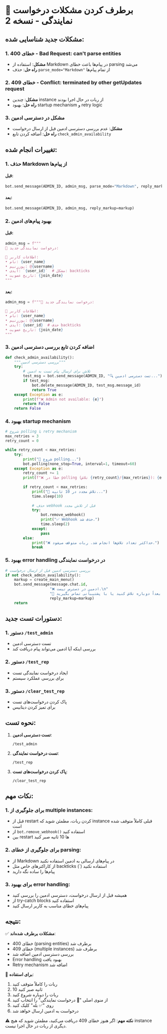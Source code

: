 # 🔧 برطرف کردن مشکلات درخواست نمایندگی - نسخه 2

## مشکلات جدید شناسایی شده:

### 1. **خطای 400 - Bad Request: can't parse entities**
- **مشکل**: استفاده از Markdown در پیام‌ها باعث خطای parsing می‌شد
- **راه حل**: حذف `parse_mode="Markdown"` از تمام پیام‌ها

### 2. **خطای 409 - Conflict: terminated by other getUpdates request**
- **مشکل**: چندین instance از ربات در حال اجرا بودند
- **راه حل**: بهبود startup mechanism و retry logic

### 3. **مشکل در دسترسی ادمین**
- **مشکل**: عدم بررسی دسترسی ادمین قبل از ارسال درخواست
- **راه حل**: اضافه کردن تابع `check_admin_availability`

## تغییرات انجام شده:

### 1. **حذف Markdown از پیام‌ها**

#### قبل:
```python
bot.send_message(ADMIN_ID, admin_msg, parse_mode="Markdown", reply_markup=markup)
```

#### بعد:
```python
bot.send_message(ADMIN_ID, admin_msg, reply_markup=markup)
```

### 2. **بهبود پیام‌های ادمین**

#### قبل:
```python
admin_msg = f"""
🏢 درخواست نمایندگی جدید:

👤 اطلاعات کاربر:
• نام: {user_name}
• یوزرنیم: @{username}
• آیدی: `{user_id}`  # مشکل: backticks
• تاریخ عضویت: {join_date}
"""
```

#### بعد:
```python
admin_msg = f"""🏢 درخواست نمایندگی جدید:

👤 اطلاعات کاربر:
• نام: {user_name}
• یوزرنیم: @{username}
• آیدی: {user_id}  # حذف backticks
• تاریخ عضویت: {join_date}
"""
```

### 3. **اضافه کردن تابع بررسی دسترسی ادمین**

```python
def check_admin_availability():
    """بررسی دسترسی ادمین"""
    try:
        # تلاش برای ارسال پیام تست به ادمین
        test_msg = bot.send_message(ADMIN_ID, "🔍 تست دسترسی ادمین...")
        if test_msg:
            bot.delete_message(ADMIN_ID, test_msg.message_id)
            return True
    except Exception as e:
        print(f"❌ Admin not available: {e}")
        return False
    return False
```

### 4. **بهبود startup mechanism**

```python
# شروع polling با retry mechanism
max_retries = 3
retry_count = 0

while retry_count < max_retries:
    try:
        print("🔄 شروع polling...")
        bot.polling(none_stop=True, interval=1, timeout=60)
    except Exception as e:
        retry_count += 1
        print(f"❌ خطا در polling (تلاش {retry_count}/{max_retries}): {e}")
        
        if retry_count < max_retries:
            print("🔄 تلاش مجدد در 10 ثانیه...")
            time.sleep(10)
            
            # حذف webhook قبل از تلاش مجدد
            try:
                bot.remove_webhook()
                print("✅ Webhook حذف شد.")
                time.sleep(2)
            except:
                pass
        else:
            print("❌ حداکثر تعداد تلاش‌ها انجام شد. ربات متوقف می‌شود.")
            break
```

### 5. **بهبود error handling در درخواست نمایندگی**

```python
# بررسی دسترسی ادمین قبل از ارسال درخواست
if not check_admin_availability():
    markup = create_main_menu()
    bot.send_message(message.chat.id, 
                    "❌ ادمین در دسترس نیست.\n"
                    "🔧 لطفا بعداً دوباره تلاش کنید یا با پشتیبانی تماس بگیرید.",
                    reply_markup=markup)
    return
```

## دستورات تست جدید:

### 1. **دستور `/test_admin`**
- تست دسترسی ادمین
- بررسی اینکه آیا ادمین می‌تواند پیام دریافت کند

### 2. **دستور `/test_rep`**
- ایجاد درخواست نمایندگی تست
- برای بررسی عملکرد سیستم

### 3. **دستور `/clear_test_rep`**
- پاک کردن درخواست‌های تست
- برای تمیز کردن دیتابیس

## نحوه تست:

1. **تست دسترسی ادمین**:
   ```
   /test_admin
   ```

2. **تست درخواست نمایندگی**:
   ```
   /test_rep
   ```

3. **پاک کردن درخواست‌های تست**:
   ```
   /clear_test_rep
   ```

## نکات مهم:

### 1. **برای جلوگیری از multiple instances**:
- قبل از restart کردن ربات، مطمئن شوید که instance قبلی کاملاً متوقف شده است
- از `bot.remove_webhook()` استفاده کنید
- بین restart ها 10 ثانیه صبر کنید

### 2. **برای جلوگیری از خطای parsing**:
- از Markdown در پیام‌های ارسالی به ادمین استفاده نکنید
- از کاراکترهای خاص مثل backticks (`) استفاده نکنید
- پیام‌ها را ساده نگه دارید

### 3. **برای بهبود error handling**:
- همیشه قبل از ارسال درخواست، دسترسی ادمین را بررسی کنید
- از try-catch blocks استفاده کنید
- پیام‌های خطای مناسب به کاربر ارسال کنید

## نتیجه:

✅ **مشکلات برطرف شده‌اند**:
- خطای 400 (parsing entities) برطرف شد
- خطای 409 (multiple instances) برطرف شد
- بررسی دسترسی ادمین اضافه شد
- Error handling بهبود یافت
- Retry mechanism اضافه شد

🔧 **برای استفاده**:
1. ربات را کاملاً متوقف کنید
2. 10 ثانیه صبر کنید
3. ربات را دوباره شروع کنید
4. از منوی اصلی "🏢 درخواست نمایندگی" را انتخاب کنید
5. روی "✅ بله" کلیک کنید
6. درخواست به ادمین ارسال خواهد شد

⚠️ **نکته مهم**: اگر هنوز خطای 409 دریافت می‌کنید، مطمئن شوید که هیچ instance دیگری از ربات در حال اجرا نیست. 